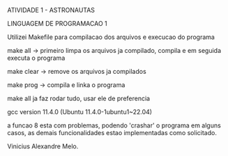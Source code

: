 ATIVIDADE 1 - ASTRONAUTAS

LINGUAGEM DE PROGRAMACAO 1

Utilizei Makefile para compilacao dos arquivos e execucao do programa

make all -> primeiro limpa os arquivos ja compilado, compila e em seguida executa o programa

make clear -> remove os arquivos ja compilados

make prog -> compila e linka o programa

make all ja faz rodar tudo, usar ele de preferencia

gcc version 11.4.0 (Ubuntu 11.4.0-1ubuntu1~22.04) 

a funcao 8 esta com problemas, podendo 'crashar' o programa em alguns casos, as demais funcionalidades estao implementadas como solicitado.

Vinicius Alexandre Melo.

